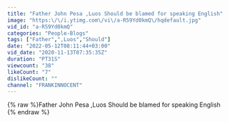 ```yaml
---
title: "Father John Pesa ,Luos Should be blamed for speaking English"
image: "https:\/\/i.ytimg.com\/vi\/a-R59Yd0kmQ\/hqdefault.jpg"
vid_id: "a-R59Yd0kmQ"
categories: "People-Blogs"
tags: ["Father",",Luos","Should"]
date: "2022-05-12T08:11:44+03:00"
vid_date: "2020-11-13T07:35:35Z"
duration: "PT31S"
viewcount: "38"
likeCount: "7"
dislikeCount: ""
channel: "FRANKINNOCENT"
---
```

{% raw %}Father John Pesa ,Luos Should be blamed for speaking English {% endraw %}
